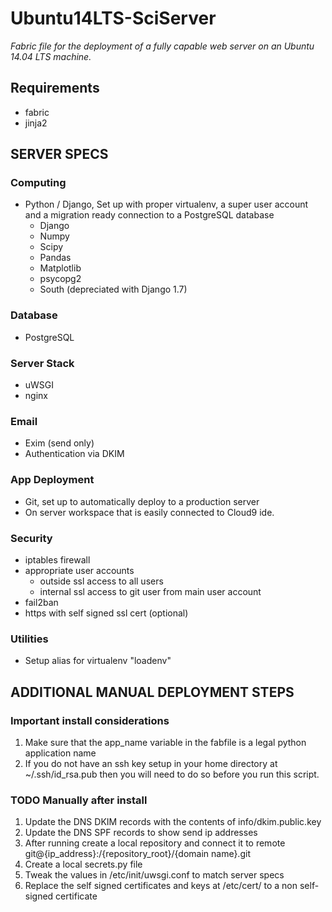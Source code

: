 Ubuntu14LTS-SciServer
=====================

_Fabric file for the deployment of a fully capable web server on an 
Ubuntu 14.04 LTS machine._

## Requirements
- fabric
- jinja2

## SERVER SPECS

### Computing
- Python / Django, Set up with proper virtualenv, a super
user account and a migration ready connection to a PostgreSQL database
    - Django
    - Numpy
    - Scipy
    - Pandas
    - Matplotlib
    - psycopg2
    - South (depreciated with Django 1.7)
        
### Database
- PostgreSQL
    
### Server Stack
- uWSGI
- nginx
    
### Email
- Exim (send only)
- Authentication via DKIM
    
### App Deployment
- Git, set up to automatically deploy to a production server
- On server workspace that is easily connected to Cloud9 ide.
    
### Security
- iptables firewall
- appropriate user accounts
    - outside ssl access to all users
    - internal ssl access to git user from main user account
- fail2ban
- https with self signed ssl cert (optional)

### Utilities
- Setup alias for virtualenv "loadenv"

## ADDITIONAL MANUAL DEPLOYMENT STEPS

### Important install considerations
1. Make sure that the app_name variable in the fabfile is a legal python
application name
2. If you do not have an ssh key setup in your home directory at
~/.ssh/id_rsa.pub then you will need to do so before you run this script.

### TODO Manually after install
1. Update the DNS DKIM records with the contents of info/dkim.public.key
2. Update the DNS SPF records to show send ip addresses
3. After running create a local repository and connect it to remote 
git@{ip_address}:/{repository_root}/{domain name}.git
4. Create a local secrets.py file 
5. Tweak the values in /etc/init/uwsgi.conf to match server specs
6. Replace the self signed certificates and keys at /etc/cert/ to a non self-signed 
certificate
